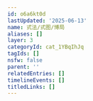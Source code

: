 ```yaml
---
id: o6a6kt0d
lastUpdated: '2025-06-13'
name: 式法/式图/博局
aliases: []
layer: 3
categoryId: cat_1YBqIhJq
tagIds: []
nsfw: false
parent: ''
relatedEntries: []
timelineEvents: []
titledLinks: []
---
```


